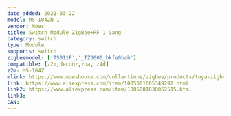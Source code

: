 ```yaml
---
date_added: 2021-03-22
model: MS-104ZN-1
vendor: Moes
title: Switch Module ZigBee+RF 1 Gang
category: switch
type: Module
supports: switch
zigbeemodel: ['TS011F','_TZ3000_bkfe0bab']
compatible: [z2m,deconz,zha, z4d]
z2m: MS-104Z
mlink: https://www.moeshouse.com/collections/zigbee/products/tuya-zigbee-3-0-smart-light-switch-module-smart-life-tuya-wireless-remote-control-work-with-alexa-google-home-for-voice-control
link: https://www.aliexpress.com/item/1005001605349292.html
link2: https://www.aliexpress.com/item/1005001830062515.html
link3: 
EAN: 
---
```

